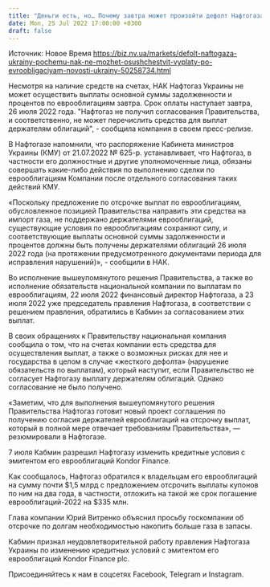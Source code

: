 ```yaml
---
title: "Деньги есть, но… Почему завтра может произойти дефолт Нафтогаза по еврооблигациям"
date: Mon, 25 Jul 2022 17:00:00 +0300
draft: false
---
```

Источник: Новое Время https://biz.nv.ua/markets/defolt-naftogaza-ukrainy-pochemu-nak-ne-mozhet-osushchestvit-vyplaty-po-evroobligaciyam-novosti-ukrainy-50258734.html


Несмотря на наличие средств на счетах, НАК Нафтогаз Украины не может осуществить выплаты основной суммы задолженности и процентов по еврооблигациям завтра. Срок оплаты наступает завтра, 26 июля 2022 года. "Нафтогаз не получил согласования Правительства, и соответственно, не может перечислить средства для выплат держателям облигаций", - сообщила компания в своем пресс-релизе.

 В Нафтогазе напомнили, что распоряжение Кабинета министров Украины (КМУ) от 21.07.2022 № 625-р. устанавливает, что Нафтогаз, в частности его должностные и другие уполномоченные лица, обязаны совершать какие-либо действия по выполнению сделки по еврооблигациям Компании после отдельного согласования таких действий КМУ.

 «Поскольку предложение по отсрочке выплат по еврооблигациям, обусловленное позицией Правительства направить эти средства на импорт газа, не поддержано держателями еврооблигаций, существующие условия по еврооблигациям сохраняют силу, и соответствующие выплаты основной суммы задолженности и процентов должны быть получены держателями облигаций 26 июля 2022 года (на протяжении предусмотренного документами периода для исправления нарушений)», - сообщили в НАК.

 Во исполнение вышеупомянутого решения Правительства, а также во исполнение обязательств национальной компании по выплатам по еврооблигациям, 22 июля 2022 финансовый директор Нафтогаза, а 23 июля 2022 уже председатель правления Нафтогаза, в соответствии с решением правления, обратились в Кабмин за согласованием этих выплат.

 В своих обращениях к Правительству национальная компания сообщила о том, что на счетах компании есть средства для осуществления выплат, а также о возможных рисках для нее и государства в целом в случае «жесткого дефолта» (нарушение обязательств по выплатам), который наступит, если Правительство не согласует Нафтогазу выплату держателям облигаций. Однако согласование не было получено.

«Заметим, что для выполнения вышеупомянутого решения Правительства Нафтогаз готовит новый проект соглашения по получению согласия держателей еврооблигаций на отсрочку выплат, который в полной мере отвечает требованиям Правительства», — резюмировали в Нафтогазе.

 7 июля Кабмин разрешил Нафтогазу изменить кредитные условия с эмитентом его еврооблигаций Kondor Finance.

 Как сообщалось, Нафтогаз обратился к владельцам его еврооблигаций на сумму почти $1,5 млрд с предложением отсрочить выплаты купонов по ним на два года, в частности, отложить на такой же срок погашение еврооблигаций-2022 на $335 млн.

 Глава компании Юрий Витренко объяснил просьбу госкомпании об отсрочке по долгам необходимостью накопить больше газа в запасы.

 Кабмин признал неудовлетворительной работу правления Нафтогаза Украины по изменению кредитных условий с эмитентом его еврооблигаций Kondor Finance plc.

Присоединяйтесь к нам в соцсетях Facebook, Telegram и Instagram.
